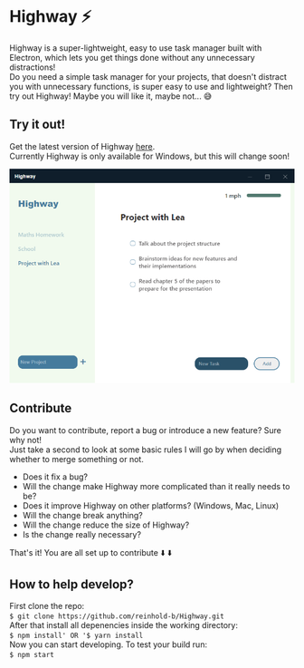 # Highway :zap:
Highway is a super-lightweight, easy to use task manager built with Electron, which lets you get things done without any unnecessary distractions!\
Do you need a simple task manager for your projects, that doesn't distract you with unnecessary functions, is super easy to use and lightweight? Then try out Highway! Maybe you will like it, maybe not... :sweat_smile:

## Try it out!
Get the latest version of Highway [here](https://github.com/reinhold-b/Highway/releases).\
Currently Highway is only available for Windows, but this will change soon!

![Highway](/assets/git_images/highway_screen2.png)

## Contribute
Do you want to contribute, report a bug or introduce a new feature? Sure why not!\
Just take a second to look at some basic rules I will go by when deciding whether to merge something or not.

* Does it fix a bug?
* Will the change make Highway more complicated than it really needs to be?
* Does it improve Highway on other platforms? (Windows, Mac, Linux)
* Will the change break anything?
* Will the change reduce the size of Highway?
* Is the change really necessary?

That's it! You are all set up to contribute :arrow_down: :arrow_down:

## How to help develop?
First clone the repo:\
`$ git clone https://github.com/reinhold-b/Highway.git`\
After that install all depenencies inside the working directory:\
`$ npm install' OR '$ yarn install`\
Now you can start developing. To test your build run:\
`$ npm start`


